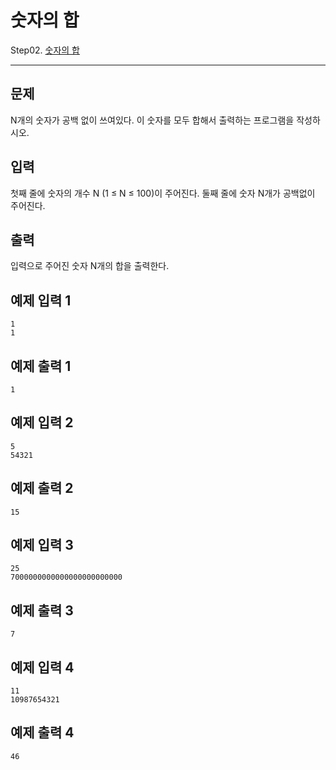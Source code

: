# 숫자의 합
Step02. [숫자의 합](https://www.acmicpc.net/problem/11720)

---

## 문제

N개의 숫자가 공백 없이 쓰여있다. 이 숫자를 모두 합해서 출력하는 프로그램을 작성하시오.

## 입력

첫째 줄에 숫자의 개수 N (1 ≤ N ≤ 100)이 주어진다. 둘째 줄에 숫자 N개가 공백없이 주어진다.

## 출력

입력으로 주어진 숫자 N개의 합을 출력한다.

## 예제 입력 1 

```
1
1
```

## 예제 출력 1 

```
1
```

## 예제 입력 2 

```
5
54321
```

## 예제 출력 2 

```
15
```

## 예제 입력 3 

```
25
7000000000000000000000000
```

## 예제 출력 3 

```
7
```

## 예제 입력 4 

```
11
10987654321
```

## 예제 출력 4 

```
46
```
